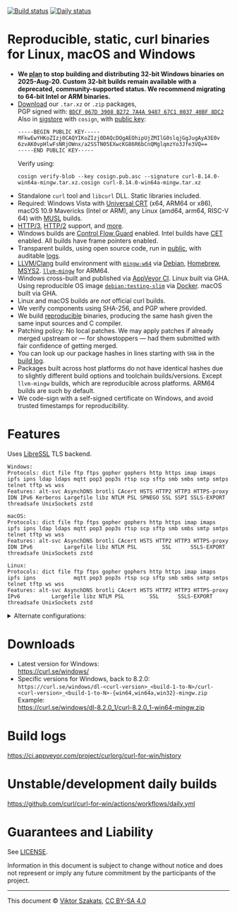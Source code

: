 <!--
Copyright (C) Viktor Szakats
SPDX-License-Identifier: CC-BY-SA-4.0
-->
[![Build status](https://ci.appveyor.com/api/projects/status/8yf6xjgq7u0cm013/branch/main?svg=true)](https://ci.appveyor.com/project/curlorg/curl-for-win/branch/main)
[![Daily status](https://github.com/curl/curl-for-win/actions/workflows/daily.yml/badge.svg)](https://github.com/curl/curl-for-win/actions/workflows/daily.yml)

# Reproducible, static, curl binaries for Linux, macOS and Windows

- **We
  [plan](https://github.com/curl/curl-for-win/discussions/68) to stop
  building and distributing 32-bit Windows binaries on 2025-Aug-20.
  Custom 32-bit builds remain available with a deprecated,
  community-supported status. We recommend migrating to 64-bit Intel
  or ARM binaries.**
- [Download](https://curl.se/windows/) our
  `.tar.xz` or `.zip` packages,<br>PGP signed with:
  [`BDCF 067D 3908 B272 7A4A 9487 67C1 0037 40BF 8DC2`](https://raw.githubusercontent.com/curl/curl-for-win/main/sign-pkg-public.asc)
  <br>Also in [sigstore](https://sigstore.dev) with `cosign`, with
  [public key](https://raw.githubusercontent.com/curl/curl-for-win/main/cosign.pub.asc):
  ```
  -----BEGIN PUBLIC KEY-----
  MFkwEwYHKoZIzj0CAQYIKoZIzj0DAQcDQgAEOhipUjZMIlG0slqjGgJugAyA3E0v
  6zvAK0vpHlwFsNRjOWnx/a2SSTN05EXwcKG86R6bCnQMglqmzYo3Jfe3VQ==
  -----END PUBLIC KEY-----
  ```
  Verify using:
  ```
  cosign verify-blob --key cosign.pub.asc --signature curl-8.14.0-win64a-mingw.tar.xz.cosign curl-8.14.0-win64a-mingw.tar.xz
  ```
- Standalone `curl` tool and `libcurl` DLL. Static libraries included.
- Required: Windows Vista with
  [Universal CRT](https://support.microsoft.com/topic/update-for-universal-c-runtime-in-windows-322bf30f-4735-bb94-3949-49f5c49f4732)
  (x64, ARM64 or x86), macOS 10.9 Mavericks (Intel or ARM),
  any Linux (amd64, arm64, RISC-V 64) with
  [MUSL](https://en.wikipedia.org/wiki/Musl) builds.
- [HTTP/3](https://en.wikipedia.org/wiki/HTTP/3),
  [HTTP/2](https://en.wikipedia.org/wiki/HTTP/2) support,
  and [more](#features).
- Windows builds are
  [Control Flow Guard](https://learn.microsoft.com/windows/win32/secbp/control-flow-guard)
  enabled. Intel builds have
  [CET](https://www.intel.com/content/www/us/en/developer/articles/technical/technical-look-control-flow-enforcement-technology.html)
  enabled. All builds have frame pointers enabled.
- Transparent builds, using open source code, run in
  [public](https://ci.appveyor.com/project/curlorg/curl-for-win/branch/main),
  with auditable [logs](#build-logs).
- [LLVM/Clang](https://clang.llvm.org/) build environment with
  [`mingw-w64`](https://sourceforge.net/p/mingw-w64/) via
  [Debian](https://packages.debian.org/testing/mingw-w64),
  [Homebrew](https://formulae.brew.sh/formula/mingw-w64),
  [MSYS2](https://www.msys2.org/).
  [`llvm-mingw`](https://github.com/mstorsjo/llvm-mingw) for ARM64.
- Windows cross-built and published via
  [AppVeyor CI](https://www.appveyor.com/). Linux built via GHA.
  Using reproducible OS image
  [`debian:testing-slim`](https://github.com/debuerreotype/docker-debian-artifacts/tree/dist-amd64/testing/slim)
  via [Docker](https://hub.docker.com/_/debian/). macOS built via GHA.
- Linux and macOS builds are *not* official curl builds.
- We verify components using SHA-256, and PGP where provided.
- We build [reproducible](https://reproducible-builds.org/) binaries,
  producing the same hash given the same input sources and C compiler.
- Patching policy: No local patches. We may apply patches if already merged
  upstream or &mdash; for showstoppers &mdash; had them submitted with fair
  confidence of getting merged.
- You can look up our package hashes in lines starting with `SHA` in the
  [build log](https://ci.appveyor.com/project/curlorg/curl-for-win/branch/main).
- Packages built across host platforms do not have identical hashes due to
  slightly different build options and toolchain builds/versions. Except
  `llvm-mingw` builds, which are reproducible across platforms. ARM64 builds
  are such by default.
- We code-sign with a self-signed certificate on Windows, and avoid trusted
  timestamps for reproducibility.

# Features

Uses [LibreSSL](https://www.libressl.org/) TLS backend.

```
Windows:
Protocols: dict file ftp ftps gopher gophers http https imap imaps ipfs ipns ldap ldaps mqtt pop3 pop3s rtsp scp sftp smb smbs smtp smtps telnet tftp ws wss
Features: alt-svc AsynchDNS brotli CAcert HSTS HTTP2 HTTP3 HTTPS-proxy IDN IPv6 Kerberos Largefile libz NTLM PSL SPNEGO SSL SSPI SSLS-EXPORT threadsafe UnixSockets zstd

macOS:
Protocols: dict file ftp ftps gopher gophers http https imap imaps ipfs ipns ldap ldaps mqtt pop3 pop3s rtsp scp sftp smb smbs smtp smtps telnet tftp ws wss
Features: alt-svc AsynchDNS brotli CAcert HSTS HTTP2 HTTP3 HTTPS-proxy IDN IPv6          Largefile libz NTLM PSL        SSL      SSLS-EXPORT threadsafe UnixSockets zstd

Linux:
Protocols: dict file ftp ftps gopher gophers http https imap imaps ipfs ipns            mqtt pop3 pop3s rtsp scp sftp smb smbs smtp smtps telnet tftp ws wss
Features: alt-svc AsynchDNS brotli CAcert HSTS HTTP2 HTTP3 HTTPS-proxy     IPv6          Largefile libz NTLM PSL        SSL      SSLS-EXPORT threadsafe UnixSockets zstd
```
<details><summary>Alternate configurations:</summary><p>

```
"noh3", HTTP/2:
Protocols: dict file ftp ftps gopher gophers http https imap imaps ipfs ipns ldap ldaps mqtt pop3 pop3s rtsp scp sftp smb smbs smtp smtps telnet tftp ws wss
Features: alt-svc AsynchDNS brotli CAcert HSTS HTTP2       HTTPS-proxy IDN IPv6 Kerberos Largefile libz NTLM PSL SPNEGO SSL SSPI SSLS-EXPORT threadsafe UnixSockets zstd

"mini", without brotli and zstd, with OS TLS backend (Schannel) if available:
Protocols: dict file ftp ftps gopher gophers http https imap imaps ipfs ipns ldap ldaps mqtt pop3 pop3s rtsp scp sftp smb smbs smtp smtps telnet tftp ws wss
Features: alt-svc AsynchDNS        CAcert HSTS HTTP2       HTTPS-proxy IDN IPv6 Kerberos Largefile libz NTLM PSL SPNEGO SSL SSPI             threadsafe UnixSockets

"micro", without libssh2:
Protocols: dict file ftp ftps gopher gophers http https imap imaps ipfs ipns ldap ldaps mqtt pop3 pop3s rtsp          smb smbs smtp smtps telnet tftp ws wss
Features: alt-svc AsynchDNS        CAcert HSTS HTTP2       HTTPS-proxy IDN IPv6 Kerberos Largefile libz NTLM PSL SPNEGO SSL SSPI             threadsafe UnixSockets

"nano", HTTP/1.1:
Protocols: dict file ftp ftps gopher gophers http https imap imaps ipfs ipns ldap ldaps mqtt pop3 pop3s rtsp          smb smbs smtp smtps telnet tftp ws wss
Features:         AsynchDNS        CAcert HSTS             HTTPS-proxy IDN IPv6 Kerberos Largefile libz NTLM PSL SPNEGO SSL SSPI             threadsafe UnixSockets

"pico", HTTP/1.1-only:
Protocols:                                   http https
Features:         AsynchDNS        CAcert HSTS             HTTPS-proxy     IPv6          Largefile libz      PSL        SSL                  threadsafe
```
</p></details>

# Downloads

* Latest version for Windows:
  <br><https://curl.se/windows/>
* Specific versions for Windows, back to 8.2.0:<br>
  `https://curl.se/windows/dl-<curl-version>_<build-1-to-N>/curl-<curl-version>_<build-1-to-N>-{win64,win64a,win32}-mingw.zip`
  <br>Example:
  <br><https://curl.se/windows/dl-8.2.0_1/curl-8.2.0_1-win64-mingw.zip>

# Build logs

<https://ci.appveyor.com/project/curlorg/curl-for-win/history>

# Unstable/development daily builds

<https://github.com/curl/curl-for-win/actions/workflows/daily.yml>

# Guarantees and Liability

See [LICENSE](LICENSE.md).

Information in this document is subject to change without notice and does
not represent or imply any future commitment by the participants of the
project.

---
This document &copy; [Viktor Szakats](https://vsz.me/),
[CC BY-SA 4.0](https://creativecommons.org/licenses/by-sa/4.0/)
